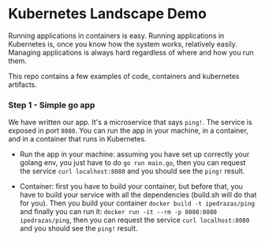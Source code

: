 # Kubernetes Landscape Demo


Running applications in containers is easy. Running applications in Kubernetes is, once you know how the system works, relatively easily.
Managing applications is always hard regardless of where and how you run them.

This repo contains a few examples of code, containers and kubernetes artifacts.

### Step 1 - Simple go app

We have written our app. It's a microservice that says `ping!`. The service is exposed in port `8080`. You can run the app in your machine, in a container, and in a container that runs in Kubernetes.

* Run the app in your machine: assuming you have set up correctly your golang env, you just have to do `go run main.go`, then you can request the service `curl localhost:8080` and you should see the `ping!` result.

* Container: first you have to build your container, but before that, you have to build your service with all the dependencies (build.sh will do that for you). Then you build your container `docker build -t ipedrazas/ping` and finally you can run it: `docker run -it --rm -p 8080:8080 ipedrazas/ping`, then you can request the service `curl localhost:8080` and you should see the `ping!` result.


